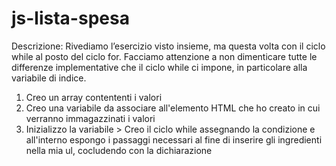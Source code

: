 # js-lista-spesa

Descrizione: Rivediamo l’esercizio visto insieme, ma questa volta con il ciclo while al posto del ciclo for. Facciamo attenzione a non dimenticare tutte le differenze implementative che il ciclo while ci impone, in particolare alla variabile di indice.

1. Creo un array contententi i valori
2. Creo una variabile da associare all'elemento HTML che ho creato in cui verranno immagazzinati i valori
3. Inizializzo la variabile > Creo il ciclo while assegnando la condizione e all'interno espongo i passaggi necessari al fine di inserire gli ingredienti nella mia ul, cocludendo con la dichiarazione
